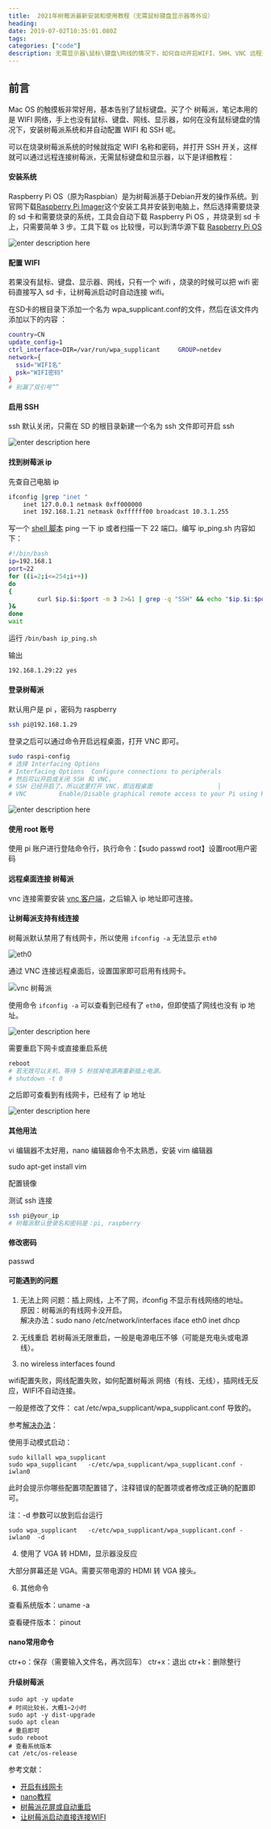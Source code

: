 ```yaml
---
title:  2021年树莓派最新安装和使用教程（无需鼠标键盘显示器等外设）
heading: 
date: 2019-07-02T10:35:01.080Z
tags: 
categories: ["code"]
description: 无需显示器\鼠标\键盘\网线的情况下，如何自动开启WIFI、SHH、VNC 远程连接。
---
```


## 前言
Mac OS 的触摸板非常好用，基本告别了鼠标键盘。买了个 树莓派，笔记本用的是 WIFI 网络，手上也没有鼠标、键盘、网线、显示器，如何在没有鼠标键盘的情况下，安装树莓派系统和并自动配置 WIFI 和 SSH 呢。

可以在烧录树莓派系统的时候就指定 WIFI 名称和密码，并打开 SSH 开关，这样就可以通过远程连接树莓派，无需鼠标键盘和显示器，以下是详细教程：


#### 安装系统
Raspberry Pi OS（原为Raspbian）是为树莓派基于Debian开发的操作系统。到官网下载[Raspberry Pi Imager](https://www.raspberrypi.org/software/)这个安装工具并安装到电脑上，然后选择需要烧录的 sd 卡和需要烧录的系统，工具会自动下载 Raspberry Pi OS ，并烧录到 sd 卡上，只需要简单 3 步。工具下载 os 比较慢，可以到清华源下载 [Raspberry Pi OS](https://mirrors.tuna.tsinghua.edu.cn/raspberry-pi-os-images/raspios_armhf/images/)

![enter description here](https://gitee.com/smile365/blogimg/raw/master/sxy91/1610547292645.png)

#### 配置 WIFI
若果没有鼠标、键盘、显示器、网线，只有一个 wifi ，烧录的时候可以把 wifi 密码直接写入 sd 卡，让树莓派启动时自动连接 wifi。

在SD卡的根目录下添加一个名为 wpa_supplicant.conf的文件，然后在该文件内添加以下的内容 ： 
```bash
country=CN  
update_config=1  
ctrl_interface=DIR=/var/run/wpa_supplicant     GROUP=netdev
network={
  ssid="WIFI名"
  psk="WIFI密码"
}
# 别漏了双引号“”
```

#### 启用 SSH

ssh 默认关闭，只需在 SD 的根目录新建一个名为 ssh 文件即可开启 ssh

![enter description here](https://gitee.com/smile365/blogimg/raw/master/sxy91/1610548512219.png)


#### 找到树莓派 ip

先查自己电脑 ip
```bash
ifconfig |grep "inet "
	inet 127.0.0.1 netmask 0xff000000 
	inet 192.168.1.21 netmask 0xffffff00 broadcast 10.3.1.255
```

写一个 [shell 脚本](https://sxy91.com/posts/ping-ip/) ping 一下 ip 或者扫描一下 22 端口。编写 ip_ping.sh 内容如下：
```bash
#!/bin/bash
ip=192.168.1
port=22
for ((i=2;i<=254;i++))
do
{
        curl $ip.$i:$port -m 3 2>&1 | grep -q "SSH" && echo "$ip.$i:$port yes"
}&    
done    
wait 
```

运行 `/bin/bash ip_ping.sh`

输出
```bash
192.168.1.29:22 yes
```

#### 登录树莓派

默认用户是 pi ，密码为 raspberry

```bash
ssh pi@192.168.1.29
```

登录之后可以通过命令开启远程桌面，打开 VNC 即可。
```bash
sudo raspi-config 
# 选择 Interfacing Options
# Interfacing Options  Configure connections to peripherals  
# 然后可以开启或关闭 SSH 和 VNC，
# SSH 已经开启了，所以这里打开 VNC，即远程桌面                  │ 
# VNC         Enable/Disable graphical remote access to your Pi using RealVNC     
```
![enter description here](https://gitee.com/smile365/blogimg/raw/master/sxy91/1610549575434.png)


#### 使用 root 账号

使用 pi 账户进行登陆命令行，执行命令：【sudo passwd root】设置root用户密码


#### 远程桌面连接 树莓派


vnc 连接需要安装 [vnc 客户端](https://www.realvnc.com/en/connect/download/viewer/)，之后输入 ip 地址即可连接。

#### 让树莓派支持有线连接

树莓派默认禁用了有线网卡，所以使用 `ifconfig -a` 无法显示 `eth0`

![eth0](https://gitee.com/smile365/blogimg/raw/master/sxy91/1610551042645.png)


通过 VNC 连接远程桌面后，设置国家即可启用有线网卡。

![vnc 树莓派](https://gitee.com/smile365/blogimg/raw/master/sxy91/1610889767815.png)

使用命令 `ifconfig -a` 可以查看到已经有了 `eth0`，但即使插了网线也没有 ip 地址。

![enter description here](https://gitee.com/smile365/blogimg/raw/master/sxy91/1610551347561.png)

需要重启下网卡或直接重启系统
```bash
reboot
# 若无效可以关机，等待 5 秒拔掉电源再重新插上电源。
# shutdown -t 0
```

之后即可查看到有线网卡，已经有了 ip 地址

![enter description here](https://gitee.com/smile365/blogimg/raw/master/sxy91/1610551675046.png)

#### 其他用法

vi 编辑器不太好用，nano 编辑器命令不太熟悉，安装 vim 编辑器

sudo apt-get install vim

配置镜像



测试 ssh 连接
```bash
ssh pi@your_ip
# 树莓派默认登录名和密码是：pi, raspberry
```

#### 修改密码

passwd

#### 可能遇到的问题

1. 无法上网
问题：插上网线，上不了网，ifconfig 不显示有线网络的地址。  
原因：树莓派的有线网卡没开启。  
解决办法：sudo nano /etc/network/interfaces
iface eth0 inet dhcp   


2. 无线重启
若树莓派无限重启，一般是电源电压不够（可能是充电头或电源线）。

3. no wireless interfaces found

wifi配置失败，网线配置失败，如何配置树莓派
网络（有线、无线），插网线无反应，WIFI不自动连接。

一般是修改了文件： cat /etc/wpa_supplicant/wpa_supplicant.conf 导致的。

参考[解决办法](https://tolotra.com/2018/07/22/how-to-solve-no-wireless-interface-found-on-a-raspberry-pi-3/)：

使用手动模式启动：
```
sudo killall wpa_supplicant  
sudo wpa_supplicant   -c/etc/wpa_supplicant/wpa_supplicant.conf -iwlan0  
```
此时会提示你哪些配置项配置错了，注释错误的配置项或者修改成正确的配置即可。

注：-d 参数可以放到后台运行
```
sudo wpa_supplicant   -c/etc/wpa_supplicant/wpa_supplicant.conf -iwlan0  -d
```



4. 使用了 VGA 转 HDMI，显示器没反应

大部分屏幕还是 VGA。需要买带电源的 HDMI 转 VGA 接头。   

6. 其他命令

查看系统版本：uname -a

查看硬件版本： pinout

#### nano常用命令
ctr+o：保存（需要输入文件名，再次回车）
ctr+x：退出
ctr+k：删除整行

#### 升级树莓派

```
sudo apt -y update
# 时间比较长，大概1~2小时
sudo apt -y dist-upgrade
sudo apt clean
# 重启即可
sudo reboot
# 查看系统版本
cat /etc/os-release
```


参考文献：   
- [开启有线网卡](http://www.nrjs.cn/ctt/11120032.html)
- [nano教程](https://www.vpser.net/manage/nano.html)
- [树莓派花屏或自动重启](http://www.raspigeek.com/index.php?c=read&id=98&page=1)
- [让树莓派启动直接连接WIFI](http://sonicguo.com/2019/Initialize-RaspBerry-3-with-wifi/)